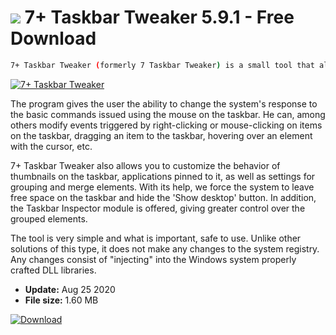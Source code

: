 # ![](https://cdn.softexe.net/static/icon/6/7-taskbar-tweaker-8590.png) 7+ Taskbar Tweaker 5.9.1 - Free Download

```sh
7+ Taskbar Tweaker (formerly 7 Taskbar Tweaker) is a small tool that allows you to customize the taskbar in Windows 7, 8 and 10. With it, we can easily change user-triggered events, including using the mouse.
```
[![7+ Taskbar Tweaker](https://gallery.dpcdn.pl/imgc/Tools/9581/g_-_420x350_1.5_-_x20120806152440_00.png)](https://softexe.net/win/system/system-tools/7-taskbar-tweaker:heaR.html)

The program gives the user the ability to change the system's response to the basic commands issued using the mouse on the taskbar. He can, among others modify events triggered by right-clicking or mouse-clicking on items on the taskbar, dragging an item to the taskbar, hovering over an element with the cursor, etc.
 
 7+ Taskbar Tweaker also allows you to customize the behavior of thumbnails on the taskbar, applications pinned to it, as well as settings for grouping and merge elements. With its help, we force the system to leave free space on the taskbar and hide the 'Show desktop' button. In addition, the Taskbar Inspector module is offered, giving greater control over the grouped elements.
 
 The tool is very simple and what is important, safe to use. Unlike other solutions of this type, it does not make any changes to the system registry. Any changes consist of "injecting" into the Windows system properly crafted DLL libraries.


- **Update:** Aug 25 2020
- **File size:** 1.60 MB

[![Download](https://cdn.softexe.net/static/img/download.png)](https://softexe.net/win/system/system-tools/7-taskbar-tweaker:heaR.html)

